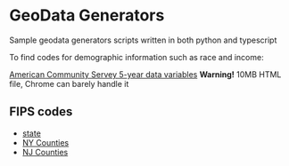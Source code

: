 # GeoData Generators

Sample geodata generators scripts written in both python and typescript

To find codes for demographic information such as race and income:

[American Community Servey 5-year data variables](https://api.census.gov/data/2020/acs/acs5/variables.html) **Warning!** 10MB HTML file, Chrome can barely handle it

## FIPS codes
 - [state](https://www.census.gov/library/reference/code-lists/ansi.html#state)
 - [NY Counties](https://www2.census.gov/geo/docs/reference/codes/files/st36_ny_cou.txt)
 - [NJ Counties](https://www2.census.gov/geo/docs/reference/codes/files/st34_nj_cou.txt)
